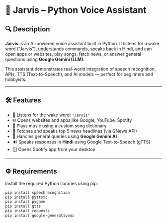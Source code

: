 # 🧠 Jarvis – Python Voice Assistant

## 🔍 Description

**Jarvis** is an AI-powered voice assistant built in Python. It listens for a wake word ("Jarvis"), understands commands, speaks back in Hindi, and can open apps or websites, play songs, fetch news, or answer general questions using **Google Gemini (LLM)**.

This assistant demonstrates real-world integration of speech recognition, APIs, TTS (Text-to-Speech), and AI models — perfect for beginners and hobbyists.

---

## 🛠️ Features

- 🎤 Listens for the wake word: `"Jarvis"`
- 🌐 Opens websites and apps like Google, YouTube, Spotify
- 🎵 Plays music using a custom song dictionary
- 📰 Fetches and speaks top 5 news headlines (via GNews API)
- 🤖 Handles general queries using **Google Gemini AI**
- 🔊 Speaks responses in **Hindi** using Google Text-to-Speech (gTTS)
- 🪟 Opens Spotify app from your desktop

---

## ⚙️ Requirements

Install the required Python libraries using pip:

```bash
pip install speechrecognition
pip install pyttsx3
pip install pygame
pip install gtts
pip install requests
pip install google-generativeai

